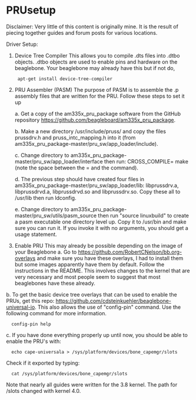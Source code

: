 # PRUsetup
Disclaimer: Very little of this content is originally mine. It is the result of piecing together guides and forum posts for various locations.


Driver Setup:

1. Device Tree Compiler
  This allows you to compile .dts files into .dtbo objects. .dtbo objects are used to enable pins and hardware on the beaglebone. Your    beaglebone may already have this but if not do,
    
        apt-get install device-tree-compiler

2. PRU Assembler (PASM)
  The purpose of PASM is to assemble the .p assembly files that are written for the PRU. Follow these steps to set it up
  
    a. Get a copy of the am335x_pru_package software from the GitHub repository https://github.com/beagleboard/am335x_pru_package.
    
    b. Make a new directory /usr/include/pruss/ and copy the files prussdrv.h  and pruss_intc_mapping.h into it (from am335x_pru_package-master/pru_sw/app_loader/include).
    
    c. Change directory to am335x_pru_package-master/pru_sw/app_loader/interface then run: CROSS_COMPILE= make (note the space between the = and the command).
    
    d. The previous step should have created four files in am335x_pru_package-master/pru_sw/app_loader/lib: libprussdrv.a, libprussdrvd.a, libprussdrvd.so and libprussdrv.so. Copy these all to /usr/lib then run ldconfig.
    
    e. Change directory to am335x_pru_package-master/pru_sw/utils/pasm_source then run "source linuxbuild" to create a pasm executable one directory level up. Copy it to /usr/bin and make sure you can run it. If you invoke it with no arguments, you should get a usage statement.
    
3. Enable PRU
  This may already be possible depending on the image of your Beaglebone
  a. Go to https://github.com/RobertCNelson/bb.org-overlays and make sure you have these overlays, I had to install them but some images apparently have them by default. Follow the instructions in the README. This involves changes to the kernel that are very necessary and most people seem to suggest that most beaglebones have these already.
  
  b. To get the basic device tree overlays that can be used to enable the PRUs, get this repo: https://github.com/cdsteinkuehler/beaglebone-universal-io. This also allows the use of "config-pin" command. Use the following command for more information.
  
      config-pin help

  c. If you have done everything properly up until now, you should be able to enable the PRU's with:
  
      echo cape-universala > /sys/platform/devices/bone_capemgr/slots
     
  Check if it exported by typing:
     
      cat /sys/platform/devices/bone_capemgr/slots
      
  Note that nearly all guides were written for the 3.8 kernel. The path for /slots changed with kernel 4.0.

  
